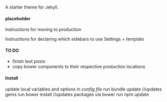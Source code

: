 A starter theme for Jekyll.



#### placeholder
Instructions for moving to production

Instructions for declaring which sidebars to use
Settings + template

#### TO DO
- finish test posts
- copy bower components to their respective production locations

#### Install
update local variables and options in _config file_
run bundle update //updates gems
run bower install //updates packages via bower
run npm update

